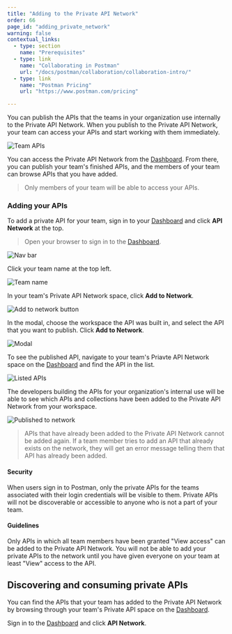 ```yaml
---
title: "Adding to the Private API Network"
order: 66
page_id: "adding_private_network"
warning: false
contextual_links:
  - type: section
    name: "Prerequisites"
  - type: link
    name: "Collaborating in Postman"
    url: "/docs/postman/collaboration/collaboration-intro/"
  - type: link
    name: "Postman Pricing"
    url: "https://www.postman.com/pricing"

---
```


You can publish the APIs that the teams in your organization use internally to the Private API Network. When you publish to the Private API Network, your team can access your APIs and start working with them immediately.

![Team APIs](https://assets.postman.com/postman-docs/Internal+Network+Explore.jpg)

You can access the Private API Network from the [Dashboard](https://www.postman.com). From there, you can publish your team's finished APIs, and the members of your team can browse APIs that you have added.

> Only members of your team will be able to access your APIs.

### Adding your APIs

To add a private API for your team, sign in to your [Dashboard](https://www.postman.com) and click **API Network** at the top.

> Open your browser to sign in to the [Dashboard](https://www.postman.com).

![Nav bar](https://assets.postman.com/postman-docs/Network+in+nav+bar.jpg)

Click your team name at the top left.

![Team name](https://assets.postman.com/postman-docs/Add+to+API+Network.jpg)

In your team's Private API Network space, click **Add to Network**.

![Add to network button](https://assets.postman.com/postman-docs/Add+to+Network+button.jpg)

In the modal, choose the workspace the API was built in, and select the API that you want to publish. Click **Add to Network**.

![Modal](https://assets.postman.com/postman-docs/Private+API+Network+modal.jpg)

To see the published API, navigate to your team's Priavte API Network space on the [Dashboard](https://www.postman.com) and find the API in the list.

![Listed APIs](https://assets.postman.com/postman-docs/APIs+listed+in+Private+Network.jpg)

The developers building the APIs for your organization's internal use will be able to see which APIs and collections have been added to the Private API Network from your workspace.

![Published to network](https://assets.postman.com/postman-docs/Added+to+private+network.jpg)

> APIs that have already been added to the Private API Network cannot be added again. If a team member tries to add an API that already exists on the network, they will get an error message telling them that API has already been added.

#### Security

When users sign in to Postman, only the private APIs for the teams associated with their login credentials will be visible to them. Private APIs will not be discoverable or accessible to anyone who is not a part of your team.

#### Guidelines

Only APIs in which all team members have been granted "View access" can be added to the Private API Network. You will not be able to add your private APIs to the network until you have given everyone on your team at least "View" access to the API.

## Discovering and consuming private APIs

You can find the APIs that your team has added to the Private API Network by browsing through your team's Private API space on the [Dashboard](https://www.postman.com).

Sign in to the [Dashboard](https://www.postman.com) and click **API Network**.
